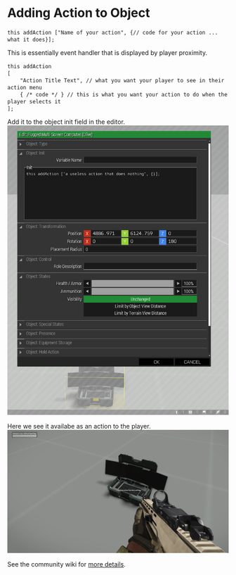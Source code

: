 # Adding Action to Object

```SQF
this addAction ["Name of your action", {// code for your action ... what it does}];
```

This is essentially event handler that is displayed by player proximity.
```SQF
this addAction 
[
    "Action Title Text", // what you want your player to see in their action menu
    { /* code */ } // this is what you want your action to do when the player selects it
];
```

Add it to the object init field in the editor.
![Add Action](./images/add_action_to_object.png)  

Here we see it availabe as an action to the player.
![Add Action](./images/add_action.png)  

See the community wiki for 
[more details](https://community.bistudio.com/wiki/addAction).